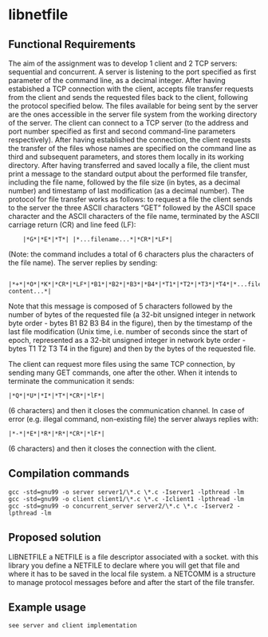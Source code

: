 # libnetfile

## Functional Requirements
The aim of the assignment was to develop 1 client and 2 TCP servers: sequential and concurrent. A server is listening to the port specified as first parameter of the command line, as a decimal integer. After having estabished a TCP connection with the client, accepts file transfer requests from the client and sends the requested files back to the client, following the protocol specified below. The files available for being sent by the server are the ones accessible in the server file system from the working directory of the server.
The client can connect to a TCP server (to the address and port number specified as first and second command-line parameters respectively). After having established the
connection, the client requests the transfer of the files whose names are specified on the command line as third and subsequent parameters, and stores them locally in its working directory. After having transferred and saved locally a file, the client must print a message to the standard output about the performed file transfer, including the file name, followed by the file size (in bytes, as a decimal number) and timestamp of last modification (as a decimal number).
The protocol for file transfer works as follows: to request a file the client sends to the server the three ASCII characters “GET” followed by the ASCII space character and the ASCII characters of the file name, terminated by the ASCII carriage return (CR) and line feed (LF):

		|*G*|*E*|*T*| |*...filename...*|*CR*|*LF*|

(Note: the command includes a total of 6 characters plus the characters of the file name).
The server replies by sending:

		|*+*|*O*|*K*|*CR*|*LF*|*B1*|*B2*|*B3*|*B4*|*T1*|*T2*|*T3*|*T4*|*...file content...*|

Note that this message is composed of 5 characters followed by the number of bytes of the requested file (a 32-bit unsigned integer in network byte order - bytes B1 B2 B3 B4 in the figure), then by the timestamp of the last file modification (Unix time, i.e. number of seconds since the start of epoch, represented as a 32-bit unsigned integer in network byte order - bytes T1 T2 T3 T4 in the figure) and then by the bytes of the requested file.

The client can request more files using the same TCP connection, by sending many GET commands, one after the other. When it intends to terminate the communication it sends:

	|*Q*|*U*|*I*|*T*|*CR*|*lF*|

(6 characters) and then it closes the communication channel.
In case of error (e.g. illegal command, non-existing file) the server always replies with:

	|*-*|*E*|*R*|*R*|*CR*|*lF*|

(6 characters) and then it closes the connection with the client.

## Compilation commands

```
gcc -std=gnu99 -o server server1/\*.c \*.c -Iserver1 -lpthread -lm
gcc -std=gnu99 -o client client1/\*.c \*.c -Iclient1 -lpthread -lm
gcc -std=gnu99 -o concurrent_server server2/\*.c \*.c -Iserver2 -lpthread -lm
```

## Proposed solution

LIBNETFILE
  a NETFILE is a file descriptor associated with a socket. with this library you define a NETFILE to declare
  where you will get that file and where it has to be saved in the local file system.
  a NETCOMM is a structure to manage protocol messages before and after the start of the file transfer.

## Example usage
	see server and client implementation
